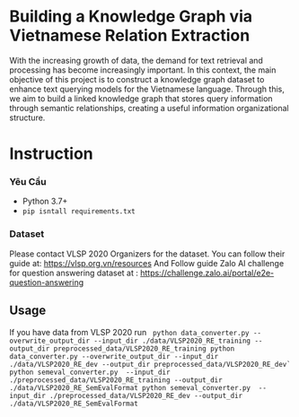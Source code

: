 # Building a Knowledge Graph via Vietnamese Relation Extraction

With the increasing growth of data, the demand for text retrieval and processing has become increasingly important. In this context, the main objective of this project is to construct a knowledge graph dataset to enhance text querying models for the Vietnamese language. Through this, we aim to build a linked knowledge graph that stores query information through semantic relationships, creating a useful information organizational structure.

# Instruction

### Yêu Cầu

- Python 3.7+
- ```pip isntall requirements.txt```

### Dataset

Please contact VLSP 2020 Organizers for the dataset. You can follow their guide at: https://vlsp.org.vn/resources
And Follow guide Zalo AI challenge for question answering dataset at : https://challenge.zalo.ai/portal/e2e-question-answering

## Usage 

If you have data from VLSP 2020 
run ```
python data_converter.py --overwrite_output_dir --input_dir ./data/VLSP2020_RE_training --output_dir preprocessed_data/VLSP2020_RE_training
python data_converter.py --overwrite_output_dir --input_dir ./data/VLSP2020_RE_dev --output_dir preprocessed_data/VLSP2020_RE_dev`
python semeval_converter.py  --input_dir ./preprocessed_data/VLSP2020_RE_training --output_dir ./data/VLSP2020_RE_SemEvalFormat
python semeval_converter.py  --input_dir ./preprocessed_data/VLSP2020_RE_dev --output_dir ./data/VLSP2020_RE_SemEvalFormat```

